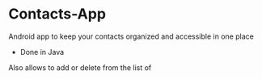 # Contacts-App

Android app to keep your contacts organized and accessible in one place

- Done in Java

Also allows to add or delete from the list of 














